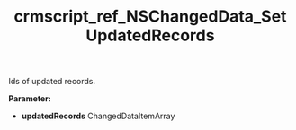 ﻿---
title: crmscript_ref_NSChangedData_SetUpdatedRecords
description: NSChangedData.SetUpdatedRecords(ChangedDataItemArray updatedRecords)
intellisense: NSChangedData.SetUpdatedRecords
keywords: NSChangedData, GetUpdatedRecords
so.topic: reference
---

Ids of updated records.

**Parameter:** 
 - **updatedRecords** ChangedDataItemArray

